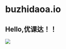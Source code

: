 # buzhidaoa.io
## Hello,优课达！！
![](https://qgt-style.oss-cn-hangzhou.aliyuncs.com/newcoursep4/g1/g1-2-2/tenor.gif)
